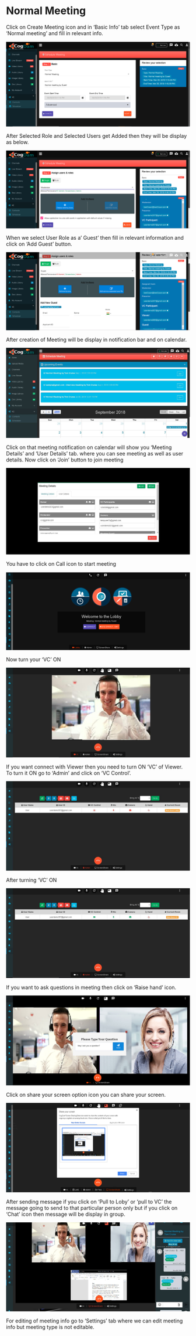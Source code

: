 # Normal Meeting

Click on Create Meeting icon and in ‘Basic Info’ tab select Event Type as ‘Normal meeting’ and fill in relevant info.

![](../../.gitbook/assets/11.png)

After Selected Role and Selected Users get Added then they will be display as below.

![](../../.gitbook/assets/12.png)

When we select User Role as a’ Guest’ then fill in relevant information and click on ‘Add Guest’ button.

![](../../.gitbook/assets/13.png)

After creation of Meeting will be display in notification bar and on calendar.

![](../../.gitbook/assets/14.png)

Click on that meeting notification on calendar will show you ‘Meeting Details’ and ‘User Details’ tab. where you can see meeting as well as user details. Now click on ‘Join’ button to join meeting

![](../../.gitbook/assets/image%20%2882%29.png)

You have to click on Call icon to start meeting

![](../../.gitbook/assets/image%20%2899%29.png)

Now turn your ‘VC’ ON

![](../../.gitbook/assets/image%20%2868%29.png)

If you want connect with Viewer then you need to turn ON ‘VC’ of Viewer. To turn it ON go to ‘Admin’ and click on ‘VC Control’.

![](../../.gitbook/assets/image%20%28132%29.png)

After turning ‘VC’ ON

![](../../.gitbook/assets/image%20%2870%29.png)

If you want to ask questions in meeting then click on ‘Raise hand’ icon.

![](../../.gitbook/assets/image%20%28147%29.png)

Click on share your screen option icon you can share your screen.

![](../../.gitbook/assets/popup_ss.png)

After sending message if you click on ‘Pull to Loby’ or ‘pull to VC’ the message going to send to that particular person only but if you click on ‘Chat’ icon then message will be display in group.

![Image shown with screen-share and chat](../../.gitbook/assets/image%20%28114%29.png)

For editing of meeting info go to ‘Settings’ tab where we can edit meeting info but meeting type is not editable.

